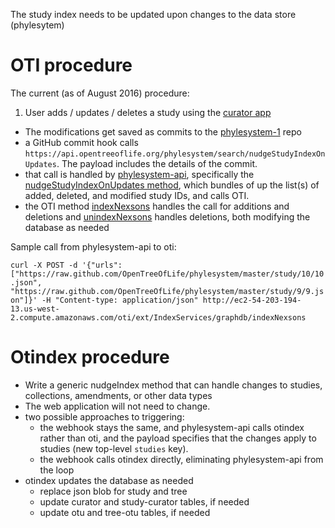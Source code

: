 The study index needs to be updated upon changes to the data store (phylesytem)

# OTI procedure

The current (as of August 2016) procedure:

1. User adds / updates / deletes a study using the [curator app](https://tree.opentreeoflife.org/curator)
* The modifications get saved as commits to the [phylesystem-1](https://github.com/OpenTreeOfLife/phylesystem-1) repo
* a GitHub commit hook calls `https://api.opentreeoflife.org/phylesystem/search/nudgeStudyIndexOnUpdates`. The payload includes the details of the commit.
* that call is handled by [phylesystem-api](https://github.com/OpenTreeOfLife/phylesystem-api), specifically the [nudgeStudyIndexOnUpdates method](https://github.com/OpenTreeOfLife/phylesystem-api/blob/56a0f3d531fb3e99a25f2cf4db65aad460d77806/controllers/search.py#L49), which bundles of up the list(s) of added, deleted, and modified study IDs, and calls OTI.
* the OTI method [indexNexsons](https://github.com/OpenTreeOfLife/oti/blob/c4c83101edef0748b72af90e6ef20e76fab5d8eb/src/main/java/org/opentree/oti/plugins/IndexServices.java#L87) handles the call for additions and deletions and [unindexNexsons](https://github.com/OpenTreeOfLife/oti/blob/c4c83101edef0748b72af90e6ef20e76fab5d8eb/src/main/java/org/opentree/oti/plugins/IndexServices.java#L133) handles deletions, both modifying the database as needed

Sample call from phylesystem-api to oti:

`curl -X POST -d '{"urls": ["https://raw.github.com/OpenTreeOfLife/phylesystem/master/study/10/10.json", "https://raw.github.com/OpenTreeOfLife/phylesystem/master/study/9/9.json"]}' -H "Content-type: application/json" http://ec2-54-203-194-13.us-west-2.compute.amazonaws.com/oti/ext/IndexServices/graphdb/indexNexsons`

# Otindex procedure

* Write a generic nudgeIndex method that can handle changes to studies, collections, amendments, or other data types
* The web application will not need to change.
* two possible approaches to triggering:
  * the webhook stays the same, and phylesystem-api calls otindex rather than oti, and the payload specifies that the changes apply to studies (new top-level `studies` key).
  * the webhook calls otindex directly, eliminating phylesystem-api from the loop
* otindex updates the database as needed
  * replace json blob for study and tree
  * update curator and study-curator tables, if needed
  * update otu and tree-otu tables, if needed
